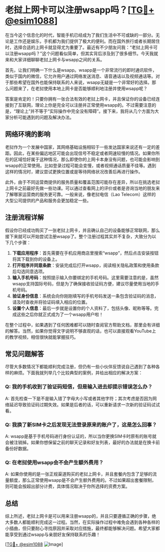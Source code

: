 # 老挝上网卡可以注册wsapp吗？[[TG💪+ @esim1088](https://t.me/s/esim1088)]

在当今这个信息化的时代，智能手机已经成为了我们生活中不可或缺的一部分。无论是工作还是娱乐，手机都为我们提供了极大的便利。而在国外旅行或者长期居住时，选择合适的上网卡就显得尤为重要了。最近有不少朋友问我：“老挝上网卡可以注册wsapp吗？”这个问题看似简单，但其实背后涉及到了很多细节。今天我就来和大家详细聊聊老挝上网卡与wsapp之间的关系。

首先，让我们明确一下什么是wsapp。wsapp是一个非常流行的即时通讯软件，类似于国内的微信，它允许用户通过网络发送消息、语音通话以及视频通话等。对于那些希望在国外也能保持联系的人来说，wsapp无疑是一个非常好的选择。那么问题来了，在老挝使用本地上网卡是否能够顺利地注册并使用wsapp呢？

答案是肯定的！只要你拥有一张合法有效的老挝上网卡，并且保证你的设备已经连接到了互联网，理论上你是完全可以注册并正常使用wsapp的。不过需要注意的是，“理论上”并不等于“实际操作中完全没有障碍”。接下来，我将从几个方面为大家分析可能遇到的问题及解决办法。

## 网络环境的影响

老挝作为一个发展中国家，其网络基础设施相较于一些发达国家来说还有一定的差距。因此，在某些偏远地区可能会出现信号不稳定或者网速较慢的情况。如果你所在的区域恰好属于这种情况，那么即使你的上网卡本身没有问题，也可能会影响到wsapp的正常使用。比如登录过程可能会变慢，或者视频通话质量不佳等。遇到这样的情况时，建议尝试更换位置或是等待网络状况改善后再进行操作。

此外，由于不同运营商提供的服务质量和覆盖范围可能存在差异，所以在挑选老挝上网卡之前最好先做一些功课。可以通过查看网上的评价或者是咨询当地的朋友来了解哪家运营商的服务更可靠。一般来说，像老挝电信（Lao Telecom）这样的大型公司提供的产品和服务会更加稳定一些。

## 注册流程详解

假设你已经成功购买了一张老挝上网卡，并且确认自己的设备能够正常联网，那么接下来就可以开始尝试注册wsapp了。整个注册过程其实并不复杂，大致分为以下几个步骤：

1. **下载应用程序**：首先需要在手机应用商店里搜索“wsapp”，然后点击安装按钮将其下载到你的设备上。
2. **打开程序并同意条款**：安装完成后打开wsapp，阅读相关隐私政策和使用条款后勾选同意选项。
3. **输入手机号码**：按照提示输入你要绑定的手机号码。这里需要注意的是，虽然wsapp支持国际号码，但是为了确保接收验证码方便，建议尽量使用当地的手机号码。
4. **验证身份信息**：系统会向你刚刚填写的手机号码发送一条包含验证码的消息，请及时查收并将验证码填入相应的位置。
5. **设置个人信息**：最后一步就是设置你的个人资料了，包括头像、昵称等等。完成这些之后你就正式成为了一个wsapp用户啦！

在整个过程中，如果遇到了任何困难都可以随时查阅官方帮助文档，那里会有详细的解答。当然，如果你觉得文字说明不够直观的话，也可以直接观看YouTube上的教学视频，相信很快就能掌握技巧。

## 常见问题解答

尽管大多数情况下都能顺利完成注册，但仍有一些小伙伴反馈说自己遇到了各种各样的麻烦。下面我就列举几个比较典型的案例，并给出相应的解决方案：

### Q: 我的手机收到了验证码短信，但是输入进去却提示错误怎么办？
A: 首先检查一下是不是输入错了字母大小写或者其他字符；其次考虑是否因为网络延迟导致验证码过期失效。如果是后者的话，可以重新请求一次新的验证码试试看。

### Q: 我换了新SIM卡之后发现无法登录原来的账户了，这是怎么回事？
A: wsapp是基于手机号码进行身份认证的，所以当你更换SIM卡时原有的账号就会被注销掉。如果你想保留之前的聊天记录和好友列表，最好的办法就是在换卡前备份好数据。

### Q: 在老挝使用wsapp会不会产生额外费用？
A: 如果你使用的是一张正规渠道购买的老挝上网卡，并且套餐内包含了足够的流量额度，那么正常使用wsapp是不会产生额外费用的。不过如果超出套餐限制，则可能会按超出部分计费，具体情况取决于你所选择的资费方案。

## 总结

综上所述，老挝上网卡是可以用来注册wsapp的，并且只要遵循正确的步骤，绝大多数人都能顺利完成这一过程。当然，在实际操作过程中难免会遇到各种各样的小插曲，但只要耐心寻找原因并采取对应措施，最终都能够解决问题。希望大家都能享受到通过wsapp与亲朋好友保持联系的乐趣！

[[TG💪+ @esim1088](https://t.me/s/esim1088) ![Image](https://i.postimg.cc/4NQfJmqS/Snipaste-2025-05-13-00-14-12.png)]